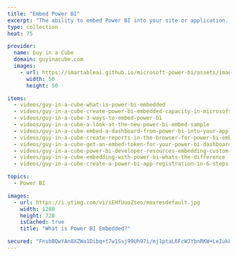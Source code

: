 ```yaml
---
title: "Embed Power BI"
excerpt: "The ability to embed Power BI into your site or application. This list has videos that are related to the different embedding options for Power BI. This includes Publish to web, the REST APIs and the Power BI Embedded Azure service."
type: collection
heat: 75

provider:
  name: Guy in a Cube
  domain: guyinacube.com
  images:
    - url: https://smartableai.github.io/microsoft-power-bi/assets/images/organizations/guyinacube.com-50x50.jpg
      width: 50
      height: 50

items:
  - videos/guy-in-a-cube-what-is-power-bi-embedded
  - videos/guy-in-a-cube-create-power-bi-embedded-capacity-in-microsoft-azure
  - videos/guy-in-a-cube-3-ways-to-embed-power-bi
  - videos/guy-in-a-cube-a-look-at-the-new-power-bi-embed-sample
  - videos/guy-in-a-cube-embed-a-dashboard-from-power-bi-into-your-application
  - videos/guy-in-a-cube-create-reports-in-the-browser-for-power-bi-embedded-and-other-updates
  - videos/guy-in-a-cube-get-an-embed-token-for-your-power-bi-dashboards-and-reports
  - videos/guy-in-a-cube-power-bi-developer-resources-embedding-custom-visuals-and-more
  - videos/guy-in-a-cube-embedding-with-power-bi-whats-the-difference
  - videos/guy-in-a-cube-create-a-power-bi-app-registration-in-6-steps

topics:
  - Power BI

images:
  - url: https://i.ytimg.com/vi/iEHfUuoZseo/maxresdefault.jpg
    width: 1280
    height: 720
    isCached: true
    title: "What is Power BI Embedded?"

secured: "FnsbBQwYAn8XZWa1Dibq+t7w1Ssj99Uh97i/mj1ptaL6FcWJYbnRKW+LeIukFRbLCzKCfNecZDRYyp8AxhyuEdQqu1CHC38bDAzb/OhFQQg5YL9hdxKrp7Cx0LWoH5IJIMoAP6X9xV0iltN+LB1Pw49lgnATqlqzvjl+MjyIikq3jW5TQu28iO340M0ZNZ28g9kEqlo05EmHcknUDIim5hk/Lgl7+CaAFyZ3iCJ1urQLbWnvOCiWCcstjzH6e/sO6ibKKshS4NnFrD45nCw3eGPl3ksdxcRIlF/8k/B5pZe4ibvGnn/Gv2XvDl/odrJzZrcS7LuPxsm+2dl+NB6Vcg==;wFMjnO0k3cYYgJwuMmKHiw=="
---
```


